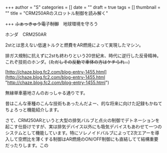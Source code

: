 +++
author = "S"
categories = []
date = ""
draft = true
tags = []
thumbnail = ""
title = "CRM250ARのスロットル制御を読み解く"

+++
~~ふぁっきゅう電子制御~~　地球環境を守ろう

ホンダ　CRM250AR

2stとは思えない低速トルクと燃費をAR燃焼によって実現したマシン。

排ガス規制に抗えずに2stも終わりという20世紀末、時代に逆行した反骨精神。これぞ技術のホンダ。(~~ただしその反動で車体の方はケチられ…~~)

[http://chaze.blog.fc2.com/blog-entry-1455.html](http://chaze.blog.fc2.com/blog-entry-1455.html "http://chaze.blog.fc2.com/blog-entry-1455.html")

無縁単車墓地さんのおっしゃる通りです。

昔はこんな車種のこんな技術もあったんだよー、的な将来に向けた記録もかねてちょろっと機能紹介します。

さて、CRM250ARというと大型の排気バルブと点火の制御でデトネーションを起こす仕掛けですが、実は排気デバイス以外にも吸気デバイスもあわせて一つのシステムとして機能しています。特にソレノイドバルブによって2次エアーを導入して空燃比を薄くする制御はAR燃焼のON/OFF制御にも直結してて結構重要だったりします。この